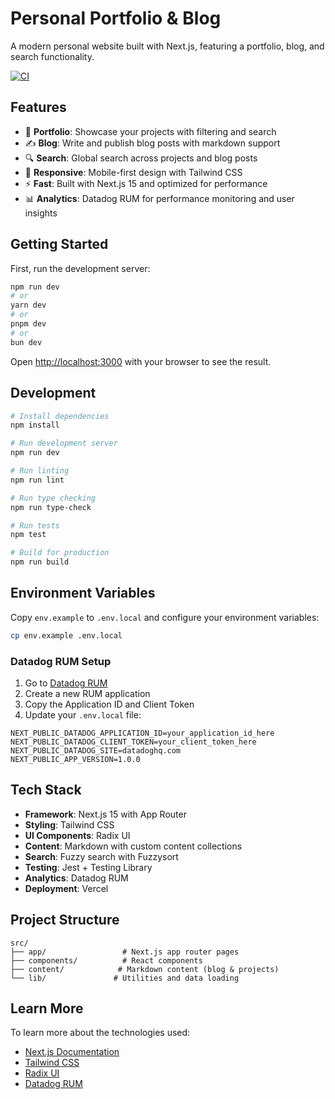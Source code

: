 # Personal Portfolio & Blog

A modern personal website built with Next.js, featuring a portfolio, blog, and search functionality.

[![CI](https://github.com/[your-username]/stamp/actions/workflows/ci.yml/badge.svg)](https://github.com/[your-username]/stamp/actions/workflows/ci.yml)

## Features

- 🎨 **Portfolio**: Showcase your projects with filtering and search
- ✍️ **Blog**: Write and publish blog posts with markdown support
- 🔍 **Search**: Global search across projects and blog posts
- 📱 **Responsive**: Mobile-first design with Tailwind CSS
- ⚡ **Fast**: Built with Next.js 15 and optimized for performance
- 📊 **Analytics**: Datadog RUM for performance monitoring and user insights

## Getting Started

First, run the development server:

```bash
npm run dev
# or
yarn dev
# or
pnpm dev
# or
bun dev
```

Open [http://localhost:3000](http://localhost:3000) with your browser to see the result.

## Development

```bash
# Install dependencies
npm install

# Run development server
npm run dev

# Run linting
npm run lint

# Run type checking
npm run type-check

# Run tests
npm test

# Build for production
npm run build
```

## Environment Variables

Copy `env.example` to `.env.local` and configure your environment variables:

```bash
cp env.example .env.local
```

### Datadog RUM Setup

1. Go to [Datadog RUM](https://app.datadoghq.com/rum/application/create)
2. Create a new RUM application
3. Copy the Application ID and Client Token
4. Update your `.env.local` file:

```env
NEXT_PUBLIC_DATADOG_APPLICATION_ID=your_application_id_here
NEXT_PUBLIC_DATADOG_CLIENT_TOKEN=your_client_token_here
NEXT_PUBLIC_DATADOG_SITE=datadoghq.com
NEXT_PUBLIC_APP_VERSION=1.0.0
```

## Tech Stack

- **Framework**: Next.js 15 with App Router
- **Styling**: Tailwind CSS
- **UI Components**: Radix UI
- **Content**: Markdown with custom content collections
- **Search**: Fuzzy search with Fuzzysort
- **Testing**: Jest + Testing Library
- **Analytics**: Datadog RUM
- **Deployment**: Vercel

## Project Structure

```
src/
├── app/                 # Next.js app router pages
├── components/          # React components
├── content/            # Markdown content (blog & projects)
└── lib/               # Utilities and data loading
```

## Learn More

To learn more about the technologies used:

- [Next.js Documentation](https://nextjs.org/docs)
- [Tailwind CSS](https://tailwindcss.com/docs)
- [Radix UI](https://www.radix-ui.com/)
- [Datadog RUM](https://docs.datadoghq.com/real_user_monitoring/)
